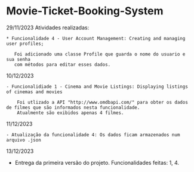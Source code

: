 # Movie-Ticket-Booking-System

29/11/2023
Atividades realizadas:


    * Funcionalidade 4 - User Account Management: Creating and managing user profiles;
    
       Foi adicionado uma classe Profile que guarda o nome do usuario e sua senha
       com métodos para editar esses dados.

10/12/2023

    - Funcionalidiade 1 - Cinema and Movie Listings: Displaying listings of cinemas and movies

        Foi utlizado a API "http://www.omdbapi.com/" para obter os dados de filmes que são informados nesta funcionalidade. 
        Atualmente são exibidos apenas 4 filmes. 

11/12/2023

    - Atualização da funcionalidade 4: Os dados ficam armazenados num arquivo .json   
    
13/12/2023

   - Entrega da primeira versão do projeto. 
   Funcionalidades feitas: 1, 4.
   
